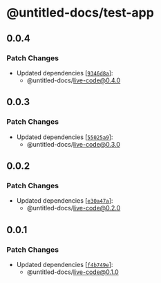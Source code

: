 # @untitled-docs/test-app

## 0.0.4

### Patch Changes

- Updated dependencies [[`9346d8a`](https://github.com/Thinkmill/untitled-docs/commit/9346d8ae5e460495c551847970f9716dbf47b2c7)]:
  - @untitled-docs/live-code@0.4.0

## 0.0.3

### Patch Changes

- Updated dependencies [[`55025a9`](https://github.com/Thinkmill/untitled-docs/commit/55025a9ef888036dc7ca6884e2f337a04071e9a0)]:
  - @untitled-docs/live-code@0.3.0

## 0.0.2

### Patch Changes

- Updated dependencies [[`e30a47a`](https://github.com/Thinkmill/untitled-docs/commit/e30a47a398bd40741a5aee39edfdc9b0f2bc09fb)]:
  - @untitled-docs/live-code@0.2.0

## 0.0.1

### Patch Changes

- Updated dependencies [[`f4b749e`](https://github.com/Thinkmill/untitled-docs/commit/f4b749e6f9c8c5248eb3ebb42469154e2d669256)]:
  - @untitled-docs/live-code@0.1.0
